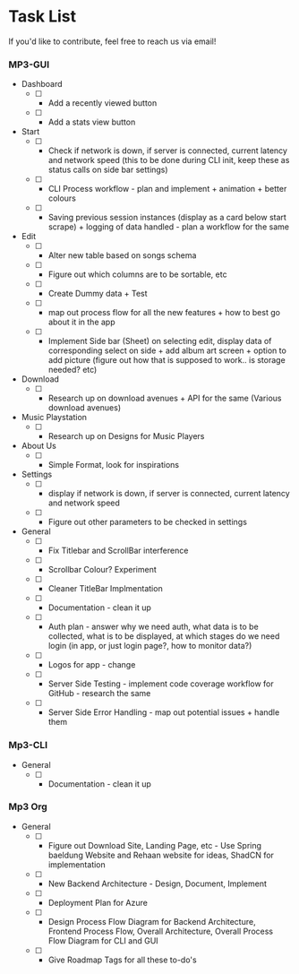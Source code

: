 # Task List

If you'd like to contribute, feel free to reach us via email!

### MP3-GUI
* Dashboard
	- [ ] - Add a recently viewed button
	- [ ] - Add a stats view button

* Start
	- [ ] - Check if network is down, if server is connected, current latency and network speed (this to be done during CLI init, keep these as status calls on side bar settings)
	- [ ] - CLI Process workflow - plan and implement + animation + better colours
	- [ ] - Saving previous session instances (display as a card below start scrape) + logging of data handled - plan a workflow for the same
* Edit
	- [ ] - Alter new table based on songs schema
	- [ ] - Figure out which columns are to be sortable, etc
	- [ ] - Create Dummy data + Test
	- [ ] - map out process flow for all the new features + how to best go about it in the app
	- [ ] - Implement Side bar (Sheet) on selecting edit, display data of corresponding select on side + add album art screen + option to add picture (figure out how that is supposed to work.. is storage needed? etc)

* Download
	- [ ] - Research up on download avenues + API for the same (Various download avenues)

* Music Playstation
	- [ ] - Research up on Designs for Music Players

* About Us
	- [ ] - Simple Format, look for inspirations
* Settings
	- [ ] - display if network is down, if server is connected, current latency and network speed
	- [ ] - Figure out other parameters to be checked in settings

* General
	- [ ] - Fix Titlebar and ScrollBar interference
	- [ ] - Scrollbar Colour? Experiment
	- [ ] - Cleaner TitleBar Implmentation
	- [ ] - Documentation - clean it up
	- [ ] - Auth plan - answer why we need auth, what data is to be collected, what is to be displayed, at which stages do we need login (in app, or just login page?, how to monitor data?)
	- [ ] - Logos for app - change
	- [ ] - Server Side Testing - implement code coverage workflow for GitHub - research the same
	- [ ] - Server Side Error Handling - map out potential issues + handle them

### Mp3-CLI
* General
	- [ ] - Documentation - clean it up

### Mp3 Org
* General
	- [ ] - Figure out Download Site, Landing Page, etc - Use Spring baeldung Website and Rehaan website for ideas, ShadCN for implementation
	- [ ] - New Backend Architecture - Design, Document, Implement
	- [ ] - Deployment Plan for Azure
	- [ ] - Design Process Flow Diagram for Backend Architecture, Frontend Process Flow, Overall Architecture, Overall Process Flow Diagram for CLI and GUI
	- [ ] - Give Roadmap Tags for all these to-do's
